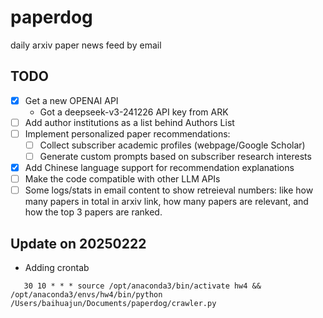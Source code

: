 # paperdog
daily arxiv paper news feed by email
## TODO
- [x] Get a new OPENAI API
  - Got a deepseek-v3-241226 API key from ARK
- [ ] Add author institutions as a list behind Authors List
- [ ] Implement personalized paper recommendations:
  - [ ] Collect subscriber academic profiles (webpage/Google Scholar)
  - [ ] Generate custom prompts based on subscriber research interests
- [x] Add Chinese language support for recommendation explanations
- [ ] Make the code compatible with other LLM APIs 
- [ ] Some logs/stats in email content to show retreieval numbers: like how many papers in total in arxiv link, how many papers are relevant, and how the top 3 papers are ranked.

## Update on 20250222
- Adding crontab
```
   30 10 * * * source /opt/anaconda3/bin/activate hw4 && /opt/anaconda3/envs/hw4/bin/python /Users/baihuajun/Documents/paperdog/crawler.py
```
